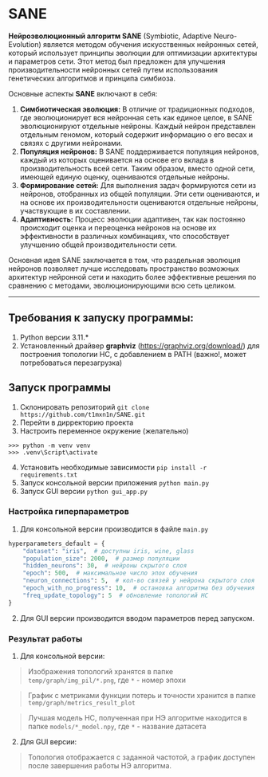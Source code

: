 # SANE

**Нейроэволюционный алгоритм SANE** (Symbiotic, Adaptive Neuro-Evolution) 
является методом обучения искусственных нейронных сетей, который использует 
принципы эволюции для оптимизации архитектуры и параметров сети. Этот метод был 
предложен для улучшения производительности нейронных сетей путем использования 
генетических алгоритмов и принципа симбиоза. 

Основные аспекты **SANE** включают в себя:

1. **Симбиотическая эволюция:** В отличие от традиционных подходов, где эволюционирует вся нейронная сеть как единое целое, в SANE эволюционируют отдельные нейроны. Каждый нейрон представлен отдельным геномом, который содержит информацию о его весах и связях с другими нейронами.
2. **Популяция нейронов:** В SANE поддерживается популяция нейронов, каждый из которых оценивается на основе его вклада в производительность всей сети. Таким образом, вместо одной сети, имеющей единую оценку, оцениваются отдельные нейроны.
3. **Формирование сетей:** Для выполнения задач формируются сети из нейронов, отобранных из общей популяции. Эти сети оцениваются, и на основе их производительности оцениваются отдельные нейроны, участвующие в их составлении.
4. **Адаптивность:** Процесс эволюции адаптивен, так как постоянно происходит оценка и переоценка нейронов на основе их эффективности в различных комбинациях, что способствует улучшению общей производительности сети.

Основная идея SANE заключается в том, что раздельная эволюция нейронов позволяет 
лучше исследовать пространство возможных архитектур нейронной сети и находить 
более эффективные решения по сравнению с методами, эволюционирующими всю сеть целиком.

---

## Требования к запуску программы:

1. Python версии 3.11.*
2. Установленный драйвер **graphviz** (https://graphviz.org/download/) для построения топологии НС, с добавлением в PATH (важно!, может потребоваться перезагрузка)

## Запуск программы

1. Склонировать репозиторий `git clone https://github.com/t1mxn1n/SANE.git`
2. Перейти в дирректорию проекта
3. Настроить переменное окружение (желательно)

```
>>> python -m venv venv
>>> .venv\Script\activate
```
4. Установить необходимые зависимости `pip install -r requirements.txt`
5. Запуск консольной версии приложения `python main.py`
6. Запуск GUI версии `python gui_app.py`

### Настройка гиперпараметров

1. Для консольной версии производится в файле `main.py`

```python
hyperparameters_default = {
    "dataset": "iris",  # доступны iris, wine, glass
    "population_size": 2000,  # размер популяции
    "hidden_neurons": 30,  # нейроны скрытого слоя
    "epoch": 500,  # максимальное число эпох обучения
    "neuron_connections": 5,  # кол-во связей у нейрона скрытого слоя
    "epoch_with_no_progress": 10,  # остановка алгоритма без обучения
    "freq_update_topology": 5  # обновление топологий НС
}
```

2. Для GUI версии производится вводом параметров перед запуском.

### Результат работы

1. Для консольной версии:

> Изображения топологий хранятся в папке `temp/graph/img_pil/*.png`, где `*` - номер эпохи

> График с метриками функции потерь и точности хранится в папке `temp/graph/metrics_result_plot`

> Лучшая модель НС, полученная при НЭ алгоритме находится в папке `models/*_model.npy`, где `*` - название датасета

2. Для GUI версии:

> Топология отображается с заданной частотой, а график доступен после завершения работы НЭ алгоритма.
